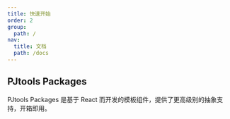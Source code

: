 ```yaml
---
title: 快速开始
order: 2
group:
  path: /
nav:
  title: 文档
  path: /docs
---
```


## PJtools Packages

PJtools Packages 是基于 React 而开发的模板组件，提供了更高级别的抽象支持，开箱即用。
